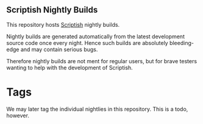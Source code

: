 Scriptish Nightly Builds
---

This repository hosts [Scriptish](http://scriptish.org/) nightly builds.

Nightly builds are generated automatically from the latest development source code once every night.
Hence such builds are absolutely bleeding-edge and may contain serious bugs.

Therefore nightly builds are not ment for regular users, but for brave testers wanting to help with the development of Scriptish.

Tags
===

We may later tag the individual nightlies in this repository. This is a todo, however.
